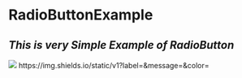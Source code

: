 # RadioButtonExample
## _This is very Simple Example of RadioButton_

<img src = "https://img.shields.io/badge/Java-<MESSAGE>-#007396"/>
https://img.shields.io/static/v1?label=<LABEL>&message=<MESSAGE>&color=<COLOR>

